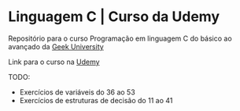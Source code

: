 # Linguagem C | Curso da Udemy

Repositório para o curso Programação em linguagem C do básico ao avançado da [Geek University](https://www.geekuniversity.com.br/)<br>

Link para o curso na [Udemy](https://www.udemy.com/course/programacao-em-c-essencial/?fbclid=IwAR0gGWYtVxEX2adNEhQLPywZ-bOhrb30OvZ8oFX56cXqZZRnrdt6en3j4dA&utm_campaign=INTL-FB-PROS-DPA-Evergreen-BRA-Smartly-PT&utm_content=_._pd_1725384_._&utm_medium=udemyads&utm_source=facebook-intl&utm_term=_._ag_pt_br_dpa_prospecting_abc_lal_3_._ad_6287926234088_._)

TODO:
 - Exercícios de variáveis do 36 ao 53
 - Exercícios de estruturas de decisão do 11 ao 41